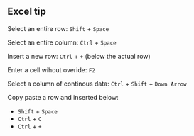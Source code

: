 ## Excel tip

Select an entire row: ``Shift`` + ``Space``

Select an entire column: ``Ctrl`` + ``Space``

Insert a new row: ``Ctrl`` + ``+`` (below the actual row)

Enter a cell wihout overide: ``F2``

Select a column of continous data: ``Ctrl`` + ``Shift`` + ``Down Arrow`` 

Copy paste a row and inserted below: 
- ``Shift`` + ``Space``
- ``Ctrl`` + ``C``
- ``Ctrl`` + ``+``